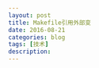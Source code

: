 ```yaml
---
layout: post
title: Makefile引用外部变
date: 2016-08-21
categories: blog
tags: [技术]
description: 
---
```




